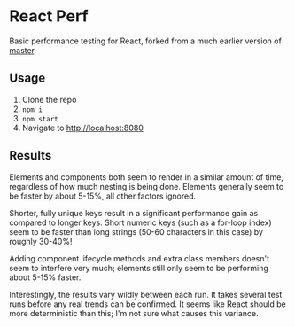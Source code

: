 # React Perf

Basic performance testing for React, forked from
a much earlier version of [master](https://github.com/cooperka/react-simple-boilerplate).

## Usage

1. Clone the repo
2. `npm i`
3. `npm start`
4. Navigate to <http://localhost:8080>

## Results

Elements and components both seem to render in a similar amount of time,
regardless of how much nesting is being done.
Elements generally seem to be faster by about 5-15%, all other factors ignored.

Shorter, fully unique keys result in a significant performance gain as compared to longer keys.
Short numeric keys (such as a for-loop index) seem to be faster than long strings
(50-60 characters in this case) by roughly 30-40%!

Adding component lifecycle methods and extra class members doesn't seem to interfere very much;
elements still only seem to be performing about 5-15% faster.

Interestingly, the results vary wildly between each run.
It takes several test runs before any real trends can be confirmed.
It seems like React should be more deterministic than this;
I'm not sure what causes this variance.
